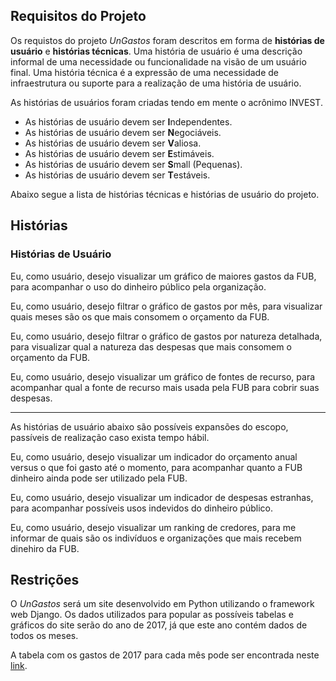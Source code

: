 ## Requisitos do Projeto

Os requistos do projeto _UnGastos_ foram descritos em forma de **histórias de usuário** e **histórias técnicas**. Uma história de usuário é uma descrição informal de uma necessidade ou funcionalidade na visão de um usuário final. Uma história técnica é a expressão de uma necessidade de infraestrutura ou suporte para a realização de uma história de usuário.

As histórias de usuários foram criadas tendo em mente o acrônimo INVEST.

* As histórias de usuário devem ser **I**ndependentes.
* As histórias de usuário devem ser **N**egociáveis.
* As histórias de usuário devem ser **V**aliosa.
* As histórias de usuário devem ser **E**stimáveis.
* As histórias de usuário devem ser **S**mall (Pequenas).
* As histórias de usuário devem ser **T**estáveis.

Abaixo segue a lista de histórias técnicas e histórias de usuário do projeto.

## Histórias 

### Histórias de Usuário

Eu, como usuário, desejo visualizar um gráfico de maiores gastos da FUB, para acompanhar o uso do dinheiro público pela organização.

Eu, como usuário, desejo filtrar o gráfico de gastos por mês, para visualizar quais meses são os que mais consomem o orçamento da FUB.

Eu, como usuário, desejo filtrar o gráfico de gastos por natureza detalhada, para visualizar qual a natureza das despesas que mais consomem o orçamento da FUB.

Eu, como usuário, desejo visualizar um gráfico de fontes de recurso, para acompanhar qual a fonte de recurso mais usada pela FUB para cobrir suas despesas.

---

As histórias de usuário abaixo são possíveis expansões do escopo, passíveis de realização caso exista tempo hábil.


Eu, como usuário, desejo visualizar um indicador do orçamento anual versus o que foi gasto até o momento, para acompanhar quanto a FUB dinheiro ainda pode ser utilizado pela FUB.

Eu, como usuário, desejo visualizar um indicador de despesas estranhas, para acompanhar possíveis usos indevidos do dinheiro público.

Eu, como usuário, desejo visualizar um ranking de credores, para me informar de quais são os indivíduos e organizações que mais recebem dinehiro da FUB.

## Restrições

O _UnGastos_ será um site desenvolvido em Python utilizando o framework web Django. Os dados utilizados para popular as possíveis tabelas e gráficos do site serão do ano de 2017, já que este ano contém dados de todos os meses. 

A tabela com os gastos de 2017 para cada mês pode ser encontrada neste [link][tabela-gastos].


[tabela-gastos]:http://www.unb.br/documentos/transparencia-unb/2-publicacoes/650-execucao-das-despesas-na-fub-2018
